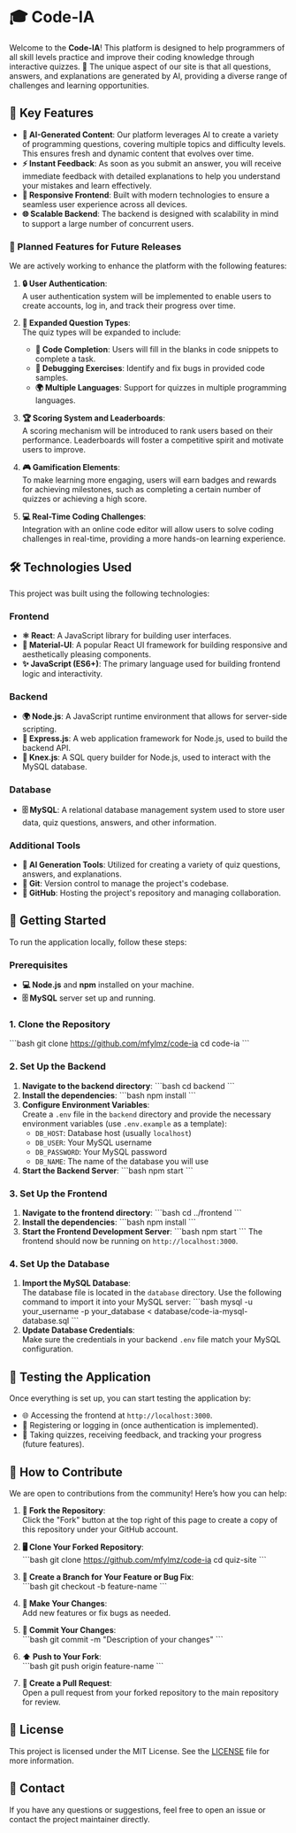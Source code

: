 
# 🎓 Code-IA

Welcome to the **Code-IA**! This platform is designed to help programmers of all skill levels practice and improve their coding knowledge through interactive quizzes. 🌟 The unique aspect of our site is that all questions, answers, and explanations are generated by AI, providing a diverse range of challenges and learning opportunities.

## 🚀 Key Features

- **🧠 AI-Generated Content**: Our platform leverages AI to create a variety of programming questions, covering multiple topics and difficulty levels. This ensures fresh and dynamic content that evolves over time.
- **⚡ Instant Feedback**: As soon as you submit an answer, you will receive immediate feedback with detailed explanations to help you understand your mistakes and learn effectively.
- **📱 Responsive Frontend**: Built with modern technologies to ensure a seamless user experience across all devices.
- **🌐 Scalable Backend**: The backend is designed with scalability in mind to support a large number of concurrent users.
  
### 🌟 Planned Features for Future Releases

We are actively working to enhance the platform with the following features:

1. **🔒 User Authentication**:  
   A user authentication system will be implemented to enable users to create accounts, log in, and track their progress over time.

2. **📝 Expanded Question Types**:  
   The quiz types will be expanded to include:
   - **🧩 Code Completion**: Users will fill in the blanks in code snippets to complete a task.
   - **🐞 Debugging Exercises**: Identify and fix bugs in provided code samples.
   - **🌍 Multiple Languages**: Support for quizzes in multiple programming languages.

3. **🏆 Scoring System and Leaderboards**:  
   A scoring mechanism will be introduced to rank users based on their performance. Leaderboards will foster a competitive spirit and motivate users to improve.

4. **🎮 Gamification Elements**:  
   To make learning more engaging, users will earn badges and rewards for achieving milestones, such as completing a certain number of quizzes or achieving a high score.

5. **💻 Real-Time Coding Challenges**:  
   Integration with an online code editor will allow users to solve coding challenges in real-time, providing a more hands-on learning experience.

## 🛠️ Technologies Used

This project was built using the following technologies:

### Frontend
- **⚛️ React**: A JavaScript library for building user interfaces.
- **🎨 Material-UI**: A popular React UI framework for building responsive and aesthetically pleasing components.
- **✨ JavaScript (ES6+)**: The primary language used for building frontend logic and interactivity.

### Backend
- **🌍 Node.js**: A JavaScript runtime environment that allows for server-side scripting.
- **🚀 Express.js**: A web application framework for Node.js, used to build the backend API.
- **🔗 Knex.js**: A SQL query builder for Node.js, used to interact with the MySQL database.

### Database
- **🗄️ MySQL**: A relational database management system used to store user data, quiz questions, answers, and other information.

### Additional Tools
- **🤖 AI Generation Tools**: Utilized for creating a variety of quiz questions, answers, and explanations.
- **🌲 Git**: Version control to manage the project's codebase.
- **🐙 GitHub**: Hosting the project's repository and managing collaboration.

## 🏁 Getting Started

To run the application locally, follow these steps:

### Prerequisites

- **💻 Node.js** and **npm** installed on your machine.
- **🗄️ MySQL** server set up and running.

### 1. Clone the Repository

\`\`\`bash
git clone https://github.com/mfylmz/code-ia
cd code-ia
\`\`\`

### 2. Set Up the Backend

1. **Navigate to the backend directory**:
   \`\`\`bash
   cd backend
   \`\`\`
2. **Install the dependencies**:
   \`\`\`bash
   npm install
   \`\`\`
3. **Configure Environment Variables**:  
   Create a `.env` file in the `backend` directory and provide the necessary environment variables (use `.env.example` as a template):
   - `DB_HOST`: Database host (usually `localhost`)
   - `DB_USER`: Your MySQL username
   - `DB_PASSWORD`: Your MySQL password
   - `DB_NAME`: The name of the database you will use
4. **Start the Backend Server**:
   \`\`\`bash
   npm start
   \`\`\`

### 3. Set Up the Frontend

1. **Navigate to the frontend directory**:
   \`\`\`bash
   cd ../frontend
   \`\`\`
2. **Install the dependencies**:
   \`\`\`bash
   npm install
   \`\`\`
3. **Start the Frontend Development Server**:
   \`\`\`bash
   npm start
   \`\`\`
   The frontend should now be running on `http://localhost:3000`.

### 4. Set Up the Database

1. **Import the MySQL Database**:  
   The database file is located in the `database` directory. Use the following command to import it into your MySQL server:
   \`\`\`bash
   mysql -u your_username -p your_database < database/code-ia-mysql-database.sql
   \`\`\`
2. **Update Database Credentials**:  
   Make sure the credentials in your backend `.env` file match your MySQL configuration.

## 🧪 Testing the Application

Once everything is set up, you can start testing the application by:

- 🌐 Accessing the frontend at `http://localhost:3000`.
- 🔐 Registering or logging in (once authentication is implemented).
- 📝 Taking quizzes, receiving feedback, and tracking your progress (future features).

## 🤝 How to Contribute

We are open to contributions from the community! Here’s how you can help:

1. **🍴 Fork the Repository**:  
   Click the "Fork" button at the top right of this page to create a copy of this repository under your GitHub account.

2. **🖥️ Clone Your Forked Repository**:  
   \`\`\`bash
   git clone https://github.com/mfylmz/code-ia
   cd quiz-site
   \`\`\`

3. **🌿 Create a Branch for Your Feature or Bug Fix**:  
   \`\`\`bash
   git checkout -b feature-name
   \`\`\`

4. **🔨 Make Your Changes**:  
   Add new features or fix bugs as needed.

5. **💾 Commit Your Changes**:  
   \`\`\`bash
   git commit -m "Description of your changes"
   \`\`\`

6. **⬆️ Push to Your Fork**:  
   \`\`\`bash
   git push origin feature-name
   \`\`\`

7. **📩 Create a Pull Request**:  
   Open a pull request from your forked repository to the main repository for review.

## 📜 License

This project is licensed under the MIT License. See the [LICENSE](LICENSE) file for more information.

## 📧 Contact

If you have any questions or suggestions, feel free to open an issue or contact the project maintainer directly.
